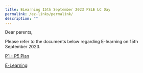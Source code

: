 ```yaml
---
title: ELearning 15th September 2023 PSLE LC Day
permalink: /ez-links/permalink/
description: ""
---
```

Dear parents,

Please refer to the documents below regarding E-learning on 15th September 2023.

[P1 - P5 Plan](/files/15-9%20final_2023_psle%20lc%20day%20e-learning%20&%20bl_p1%20to%20p5%20plan.pdf)

[E-Learning](/files/15-%209%20pgvp_217_e-learning%202023_psle%20lc%20day.pdf)